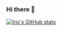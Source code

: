 ### Hi there 👋

<!--
**Iris06-cs/Iris06-cs** is a ✨ _special_ ✨ repository because its `README.md` (this file) appears on your GitHub profile.

Here are some ideas to get you started:

- 🔭 I’m currently working on ...
- 🌱 I’m currently learning ...
- 👯 I’m looking to collaborate on ...
- 🤔 I’m looking for help with ...
- 💬 Ask me about ...
- 📫 How to reach me: ...
- 😄 Pronouns: ...
- ⚡ Fun fact: ...
-->
[![Iris's GitHub stats](https://github-readme-stats.vercel.app/api?username=Iris06-cs&show_icons=true&theme=merko)](https://github.com/Iris06-cs/github-readme-stats)
